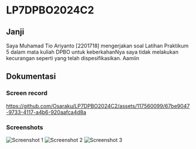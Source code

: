 # LP7DPBO2024C2

## Janji
Saya Muhamad Tio Ariyanto [2201718] mengerjakan soal Latihan Praktikum 5
dalam mata kuliah DPBO untuk keberkahanNya saya tidak melakukan kecurangan
seperti yang telah dispesifikasikan. Aamiin

## Dokumentasi
### Screen record
https://github.com/Osaraku/LP7DPBO2024C2/assets/117560099/67be9047-9733-4117-a4b6-920aafca4d8a

### Screenshots
![Screenshot 1](https://github.com/Osaraku/LP7DPBO2024C2/assets/117560099/61fd528d-4e10-4e8d-90d7-2eda55d44193)
![Screenshot 2](https://github.com/Osaraku/LP7DPBO2024C2/assets/117560099/de0be569-937d-4495-8dda-ab4b333010db)
![Screenshot 3](https://github.com/Osaraku/LP7DPBO2024C2/assets/117560099/8a571a2a-0fe1-43a0-93f8-c3dd3dd0300f)
